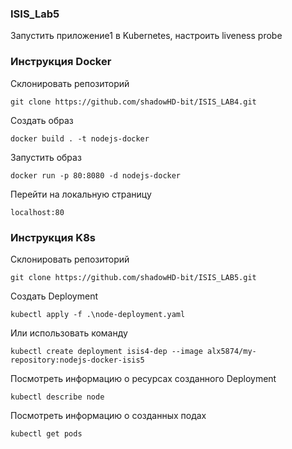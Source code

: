### ISIS_Lab5
Запустить приложение1 в Kubernetes, настроить liveness probe

### Инструкция Docker
Склонировать репозиторий
```
git clone https://github.com/shadowHD-bit/ISIS_LAB4.git
```
Создать образ
```
docker build . -t nodejs-docker
```
Запустить образ
```
docker run -p 80:8080 -d nodejs-docker
```
Перейти на локальную страницу
```
localhost:80
```

### Инструкция K8s
Склонировать репозиторий
```
git clone https://github.com/shadowHD-bit/ISIS_LAB5.git
```
Создать Deployment
```
kubectl apply -f .\node-deployment.yaml
```

Или использовать команду
```
kubectl create deployment isis4-dep --image alx5874/my-repository:nodejs-docker-isis5
```

Посмотреть информацию о ресурсах созданного Deployment
```
kubectl describe node
```
Посмотреть информацию о созданных подах
```
kubectl get pods
```